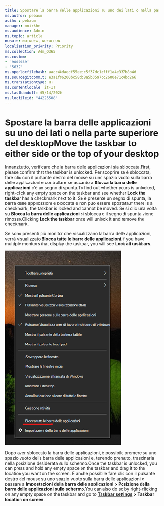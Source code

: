 ```yaml
---
title: Spostare la barra delle applicazioni su uno dei lati o nella parte superiore del desktop
ms.author: pebaum
author: pebaum
manager: mnirkhe
ms.audience: Admin
ms.topic: article
ROBOTS: NOINDEX, NOFOLLOW
localization_priority: Priority
ms.collection: Adm_O365
ms.custom:
- "9002939"
- "5632"
ms.openlocfilehash: aacc48daecf55eecc5f37dc1efff1a4e337b8b4d
ms.sourcegitcommit: e3a1f96200bc58dc8a5b3597cc2600e71c4bd266
ms.translationtype: HT
ms.contentlocale: it-IT
ms.lasthandoff: 05/14/2020
ms.locfileid: "44225508"
---
```

# <a name="move-the-taskbar-to-either-side-or-the-top-of-your-desktop"></a><span data-ttu-id="c2d72-102">Spostare la barra delle applicazioni su uno dei lati o nella parte superiore del desktop</span><span class="sxs-lookup"><span data-stu-id="c2d72-102">Move the taskbar to either side or the top of your desktop</span></span>

<span data-ttu-id="c2d72-103">Innanzitutto, verificare che la barra delle applicazioni sia sbloccata.</span><span class="sxs-lookup"><span data-stu-id="c2d72-103">First, please confirm that the taskbar is unlocked.</span></span> <span data-ttu-id="c2d72-104">Per scoprire se è sbloccata, fare clic con il pulsante destro del mouse su uno spazio vuoto sulla barra delle applicazioni e controllare se accanto a **Blocca la barra delle applicazioni** c’è un segno di spunta.</span><span class="sxs-lookup"><span data-stu-id="c2d72-104">To find out whether yours is unlocked, right-click any empty space on the taskbar and see whether **Lock the taskbar** has a checkmark next to it.</span></span> <span data-ttu-id="c2d72-105">Se è presente un segno di spunta, la barra delle applicazioni è bloccata e non può essere spostata.</span><span class="sxs-lookup"><span data-stu-id="c2d72-105">If there is a checkmark, the taskbar is locked and cannot be moved.</span></span> <span data-ttu-id="c2d72-106">Se si clic una volta su **Blocca la barra delle applicazioni** si sblocca e il segno di spunta viene rimosso.</span><span class="sxs-lookup"><span data-stu-id="c2d72-106">Clicking **Lock the taskbar** once will unlock it and remove the checkmark.</span></span>

<span data-ttu-id="c2d72-107">Se sono presenti più monitor che visualizzano la barra delle applicazioni, verrà visualizzato **Blocca tutte le barre delle applicazioni**.</span><span class="sxs-lookup"><span data-stu-id="c2d72-107">If you have multiple monitors that display the taskbar, you will see **Lock all taskbars**.</span></span>

![Blocca tutte le barre delle applicazioni](media/lock-all-taskbars.png)

<span data-ttu-id="c2d72-109">Dopo aver sbloccato la barra delle applicazioni, è possibile premere su uno spazio vuoto della barra delle applicazioni e, tenendo premuto, trascinarla nella posizione desiderata sullo schermo.</span><span class="sxs-lookup"><span data-stu-id="c2d72-109">Once the taskbar is unlocked, you can press and hold any empty space on the taskbar and drag it to the location you want on the screen.</span></span> <span data-ttu-id="c2d72-110">È anche possibile fare clic con il pulsante destro del mouse su uno spazio vuoto sulla barra delle applicazioni e passare a **[Impostazioni della barra delle applicazioni](ms-settings:taskbar?activationSource=GetHelp) > Posizione della barra delle applicazioni sullo schermo**.</span><span class="sxs-lookup"><span data-stu-id="c2d72-110">You can also do so by right-clicking on any empty space on the taskbar and go to **[Taskbar settings](ms-settings:taskbar?activationSource=GetHelp) > Taskbar location on screen**.</span></span>
